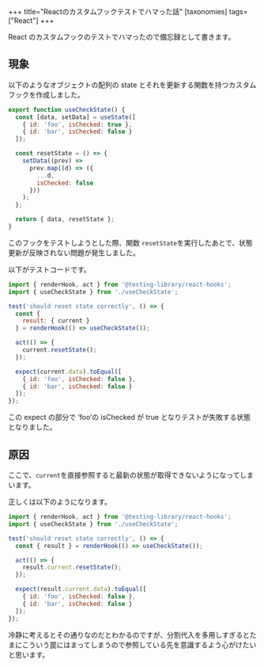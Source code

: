 +++
title="Reactのカスタムフックテストでハマった話"
[taxonomies]
tags=["React"]
+++

React のカスタムフックのテストでハマったので備忘録として書きます。

## 現象

以下のようなオブジェクトの配列の state とそれを更新する関数を持つカスタムフックを作成しました。

```js
export function useCheckState() {
  const [data, setData] = useState([
    { id: 'foo', isChecked: true },
    { id: 'bar', isChecked: false }
  ]);

  const resetState = () => {
    setData((prev) =>
      prev.map((d) => ({
        ...d,
        isChecked: false
      }))
    );
  };

  return { data, resetState };
}
```

このフックをテストしようとした際、関数 `resetState`を実行したあとで、状態更新が反映されない問題が発生しました。

以下がテストコードです。

```js
import { renderHook, act } from '@testing-library/react-hooks';
import { useCheckState } from './useCheckState';

test('should reset state correctly', () => {
  const {
    result: { current }
  } = renderHook(() => useCheckState());

  act(() => {
    current.resetState();
  });

  expect(current.data).toEqual([
    { id: 'foo', isChecked: false },
    { id: 'bar', isChecked: false }
  ]);
});
```

この expect の部分で ‘foo’の isChecked が true となりテストが失敗する状態となりました。

## 原因

ここで、`current`を直接参照すると最新の状態が取得できないようになってしまいます。

正しくは以下のようになります。

```js
import { renderHook, act } from '@testing-library/react-hooks';
import { useCheckState } from './useCheckState';

test('should reset state correctly', () => {
  const { result } = renderHook(() => useCheckState());

  act(() => {
    result.current.resetState();
  });

  expect(result.current.data).toEqual([
    { id: 'foo', isChecked: false },
    { id: 'bar', isChecked: false }
  ]);
});
```

冷静に考えるとその通りなのだとわかるのですが、分割代入を多用しすぎるとたまにこういう罠にはまってしまうので参照している先を意識するよう心がけたいと思います。

